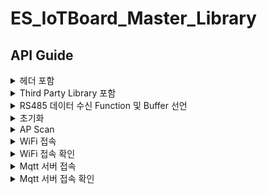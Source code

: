 # ES_IoTBoard_Master_Library

## API Guide

<details>
<summary>헤더 포함</summary>

##### description
헤더 파일 포함

##### Example

```c
#include <sn_common.h>
#include <sn_iot_data_model.h>
#include <sn_iot.h>
```


</details>

<details>
<summary>Third Party Library 포함</summary>

##### description
cJSON Library 사용을 위해 Middlewares/Third_Party/cJSON 를 위치

##### Example

<img width="275" alt="스크린샷 2024-05-10 오후 12 03 37" src="https://github.com/sinusa/ES_IoTBoard_Master_Library/assets/155502554/d0197294-1857-4127-88db-6b83bb7bf039">

</details>



<details>
<summary>RS485 데이터 수신 Function 및 Buffer 선언</summary>

```c
void sn_iot_set_char_to_buffer(uint8_t ch)
uint8_t _sn_iot_recv_buff[1024];
uint32_t _sn_iot_recv_buff_idx;
uint8_t _sn_uart_int_buff[2];
```

##### description
UART IT 사용을 위해 buffer 를 선언하고 HAL_UART_RxCpltCallback 함수내부에 Function 을 호출

##### Parameters

> | name      | data type               | description                                                           |
> |-----------|-------------------------|-----------------------------------------------------------------------|
> |uint8_t      |   uint8_t | Uart Rx Character  |

##### Return

> |data type               | description                                                           |
> |-------------------------|-----------------------------------------------------------------------|
> |void      |    |

##### Example

```c
uint8_t _sn_iot_recv_buff[1024] = {0, };
uint32_t _sn_iot_recv_buff_idx = 0;
uint8_t _sn_uart_int_buff[2] = {0, };
.
.
.
UART_HandleTypeDef huart1;
.
.
.

void HAL_UART_RxCpltCallback(UART_HandleTypeDef *huart)
{
	if (huart == &huart1) {
		sn_iot_set_char_to_buffer(_sn_uart_int_buff[0]);
		HAL_UART_Receive_IT(&huart1, _sn_uart_int_buff, 1);
	}
}


```


</details>



<details>
<summary>초기화</summary>

```c
uint8_t sn_iot_init(UART_HandleTypeDef *uart)
```

##### description
IoT Libaray 사용을 위한 초기화 수행

##### Parameters

> | name      | data type               | description                                                           |
> |-----------|-------------------------|-----------------------------------------------------------------------|
> |uart      |   UART_HandleTypeDef | Uart Handle  |

##### Return

> |data type               | description                                                           |
> |-------------------------|-----------------------------------------------------------------------|
> |uint8_t      |   If 0 : Success ,  else : Fail |

</details>

<details>
<summary>AP Scan</summary>

```c
uint8_t sn_iot_wifi_scan(sn_iot_scan_info_t **out)
```

##### description
주변 Ap 를 Scan 하여 List 를 전달

##### Parameters

> | name      | data type               | description                                                           |
> |-----------|-------------------------|-----------------------------------------------------------------------|
> |out      |   sn_iot_scan_info_t ** | 주변 AP 들의 정보를 전달, 사용후 반드시 free 필요   |

##### Return

> |data type               | description                                                           |
> |-------------------------|-----------------------------------------------------------------------|
> |uint8_t      |  Scan 결과의 Ap 개수  |

##### Example

```c
    sn_iot_scan_info_t *ap_infos = NULL;
    uint8_t ap_info_count = sn_iot_wifi_scan(&ap_infos);

    for ( uint8_t i = 0; i < ap_info_count; i++) {
        printf("%s\n", ap_infos[i].ssid);
        printf("%d\n", ap_infos[i].rssi);
    }
    
    free(ap_infos);


```


</details>

<details>
<summary>WiFi 접속</summary>

```c
void sn_iot_wifi_start(char *ssid, char* passphrase)
```

##### description
IoT Libaray 사용을 위한 초기화 수행

##### Parameters

> | name      | data type               | description                                                           |
> |-----------|-------------------------|-----------------------------------------------------------------------|
> |ssid      |   char * | 접속하고자 하는 AP 의 ssid  |
> |passphrase      |   char * | 접속하고자 하는 AP 의 passphrase  |

##### Return

> |data type               | description                                                           |
> |-------------------------|-----------------------------------------------------------------------|
> |void      |    |

</details>

<details>
<summary>WiFi 접속 확인</summary>

```c
bool sn_iot_is_wifi_connected()
```

##### description
AP 에 접속 상태 확인 

##### Parameters

> | name      | data type               | description                                                           |
> |-----------|-------------------------|-----------------------------------------------------------------------|
> | None     |   void |  |

##### Return

> |data type               | description                                                           |
> |-------------------------|-----------------------------------------------------------------------|
> |bool      |   If true : Success ,  else : Fail |

</details>

<details>
<summary>Mqtt 서버 접속 </summary>

```c
void sn_iot_mqtt_start()
```

##### description
IoT Mqtt Server 에 접속 시작

##### Parameters

> | name      | data type               | description                                                           |
> |-----------|-------------------------|-----------------------------------------------------------------------|
> | None     |   void |  |

##### Return

> |data type               | description                                                           |
> |-------------------------|-----------------------------------------------------------------------|
> |void      |    |

</details>

<details>
<summary>Mqtt 서버 접속 확인</summary>

```c
bool sn_iot_is_mqtt_connected()
```

##### description
Mqtt 서버 접속 결과 확인

##### Parameters

> | name      | data type               | description                                                           |
> |-----------|-------------------------|-----------------------------------------------------------------------|
> | None     |   void |  |

##### Return

> |data type               | description                                                           |
> |-------------------------|-----------------------------------------------------------------------|
> |bool      |   If true : Success ,  else : Fail |

</details>


